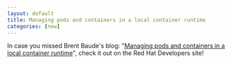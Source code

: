 ```yaml
---
layout: default
title: Managing pods and containers in a local container runtime
categories: [new]
---
```

 In case you missed Brent Baude's blog: "[Managing pods and containers in a local container runtime](https://developers.redhat.com/blog/2019/01/15/podman-managing-containers-pods/)", check it out on the Red Hat Developers site!
